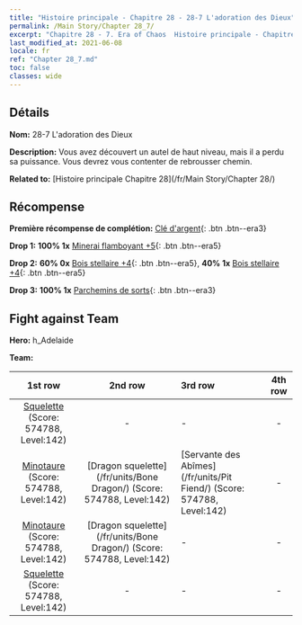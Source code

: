 ```yaml
---
title: "Histoire principale - Chapitre 28 - 28-7 L'adoration des Dieux"
permalink: /Main Story/Chapter 28_7/
excerpt: "Chapitre 28 - 7. Era of Chaos  Histoire principale - Chapitre 28_7. 28-7 L'adoration des Dieux"
last_modified_at: 2021-06-08
locale: fr
ref: "Chapter 28_7.md"
toc: false
classes: wide
---
```


## Détails

 **Nom:** 28-7 L'adoration des Dieux

 **Description:** Vous avez découvert un autel de haut niveau, mais il a perdu sa puissance. Vous devrez vous contenter de rebrousser chemin.

 **Related to:** [Histoire principale Chapitre 28](/fr/Main Story/Chapter 28/)

## Récompense

 **Première récompense de complétion:** [Clé d'argent](/ItemsFR/con_693/){: .btn .btn--era3}

 **Drop 1:** **100% 1x** [Minerai flamboyant +5](/ItemsFR/mat_96/){: .btn .btn--era5}

 **Drop 2:** **60% 0x** [Bois stellaire +4](/ItemsFR/mat_90/){: .btn .btn--era5}, **40% 1x** [Bois stellaire +4](/ItemsFR/mat_90/){: .btn .btn--era5}

 **Drop 3:** **100% 1x** [Parchemins de sorts](/ItemsFR/con_694/){: .btn .btn--era3}


## Fight against Team
 **Hero:** h_Adelaide

 **Team:**


  | 1st row | 2nd row | 3rd row | 4th row |
  |:----:|:----:|:----|:----:|
  | [Squelette](/fr/units/Skeleton/) (Score: 574788, Level:142)  | - | - | - |
  | [Minotaure](/fr/units/Minotaur/) (Score: 574788, Level:142)  | [Dragon squelette](/fr/units/Bone Dragon/) (Score: 574788, Level:142)  | [Servante des Abîmes](/fr/units/Pit Fiend/) (Score: 574788, Level:142)  | - |
  | [Minotaure](/fr/units/Minotaur/) (Score: 574788, Level:142)  | [Dragon squelette](/fr/units/Bone Dragon/) (Score: 574788, Level:142)  | - | - |
  | [Squelette](/fr/units/Skeleton/) (Score: 574788, Level:142)  | - | - | - |


